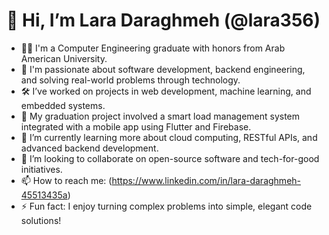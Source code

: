 # 👋 Hi, I’m Lara Daraghmeh (@lara356)

- 👩‍💻 I'm a Computer Engineering graduate with honors from Arab American University.
- 🎯 I'm passionate about software development, backend engineering, and solving real-world problems through technology.
- 🛠️ I’ve worked on projects in web development, machine learning, and embedded systems.
- 📱 My graduation project involved a smart load management system integrated with a mobile app using Flutter and Firebase.
- 🌱 I’m currently learning more about cloud computing, RESTful APIs, and advanced backend development.
- 🤝 I’m looking to collaborate on open-source software and tech-for-good initiatives.
- 📫 How to reach me: (https://www.linkedin.com/in/lara-daraghmeh-45513435a)
- ⚡ Fun fact: I enjoy turning complex problems into simple, elegant code solutions!


